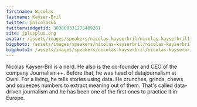 ```yaml
---
firstname: Nicolas
lastname: Kayser-Bril
twitter: @nicolaskb
twitterwiddgetid: 303860331275489281
site: jplusplus.org
avatar: /assets/images/speakers/nicolas-kayserbril/nicolas-kayserbril1.png
bigphoto: /assets/images/speakers/nicolas-kayserbril/nicolas-kayserbril2.png
bigphoto2: /assets/images/speakers/nicolas-kayserbril/nicolas-kayserbril3.png
---
```


Nicolas Kayser-Bril is a nerd. He also is the co-founder and CEO of the company Journalism++. Before that, he was head of datajournalism at Owni.
For a living, he tells stories using data. He crunches, grinds, chews and squeezes numbers to extract meaning out of them. That's called data-driven journalism and he has been one of the first ones to practice it in Europe.
